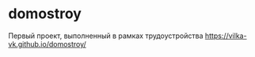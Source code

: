 # domostroy
Первый проект, выполненный в рамках трудоустройства
https://vilka-vk.github.io/domostroy/
